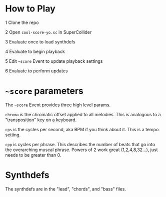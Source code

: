 # How to Play 

1 Clone the repo 

2 Open `cool-score-yo.sc` in SuperCollider

3 Evaluate once to load synthdefs

4 Evaluate to begin playback

5 Edit `~score` Event to update playback settings

6 Evaluate to perform updates


# `~score` parameters

The `~score` Event provides three high level params. 

`chroma` is the chromatic offset applied to all melodies. This is analogous to a "transposition" key on a keyboard.

`cps` is the cycles per second, aka BPM if you think about it. This is a tempo setting.

`cpp` is cycles per phrase. This describes the number of beats that go into the overarching muscal phrase. Powers of 2 work great (1,2,4,8,32...), just needs to be greater than 0.


# Synthdefs 

The synthdefs are in the "lead", "chords", and "bass" files. 

